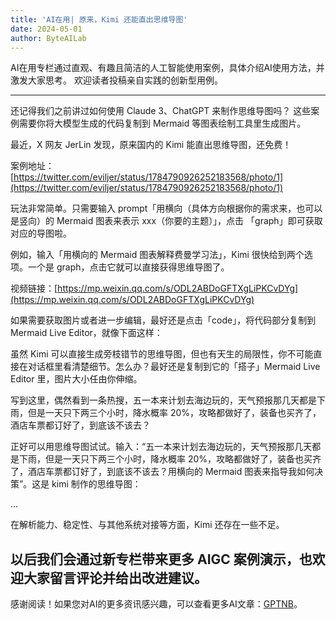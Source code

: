 ```yaml
---
title: 'AI在用| 原来，Kimi 还能直出思维导图'
date: 2024-05-01
author: ByteAILab
---
```


AI在用专栏通过直观、有趣且简洁的人工智能使用案例，具体介绍AI使用方法，并激发大家思考。 欢迎读者投稿亲自实践的创新型用例。

---


还记得我们之前讲过如何使用 Claude 3、ChatGPT 来制作思维导图吗？ 这些案例需要你将大模型生成的代码复制到 Mermaid 等图表绘制工具里生成图片。

最近，X 网友 JerLin 发现，原来国内的 Kimi 能直出思维导图，还免费！

案例地址：[https://twitter.com/eviljer/status/1784790926252183568/photo/1](https://twitter.com/eviljer/status/1784790926252183568/photo/1)

玩法非常简单。只需要输入 prompt「用横向（具体方向根据你的需求来，也可以是竖向）的 Mermaid 图表来表示 xxx（你要的主题）」，点击 「graph」即可获取对应的导图啦。

例如，输入「用横向的 Mermaid 图表解释费曼学习法」，Kimi 很快给到两个选项。一个是 graph，点击它就可以直接获得思维导图了。

视频链接：[https://mp.weixin.qq.com/s/ODL2ABDoGFTXgLiPKCvDYg](https://mp.weixin.qq.com/s/ODL2ABDoGFTXgLiPKCvDYg)

如果需要获取图片或者进一步编辑，最好还是点击「code」，将代码部分复制到 Mermaid Live Editor，就像下面这样：

虽然 Kimi 可以直接生成旁枝错节的思维导图，但也有天生的局限性，你不可能直接在对话框里看清楚细节。怎么办？最好还是复制到它的「搭子」Mermaid Live Editor 里，图片大小任由你伸缩。

写到这里，偶然看到一条热搜，五一本来计划去海边玩的，天气预报那几天都是下雨，但是一天只下两三个小时，降水概率 20%，攻略都做好了，装备也买齐了，酒店车票都订好了，到底该不该去？

正好可以用思维导图试试。输入：“五一本来计划去海边玩的，天气预报那几天都是下雨，但是一天只下两三个小时，降水概率 20%，攻略都做好了，装备也买齐了，酒店车票都订好了，到底该不该去？用横向的 Mermaid 图表来指导我如何决策”。这是 kimi 制作的思维导图：

...

在解析能力、稳定性、与其他系统对接等方面，Kimi 还存在一些不足。

以后我们会通过新专栏带来更多 AIGC 案例演示，也欢迎大家留言评论并给出改进建议。
---
感谢阅读！如果您对AI的更多资讯感兴趣，可以查看更多AI文章：[GPTNB](https://gptnb.com)。